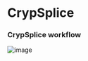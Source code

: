 # CrypSplice
### CrypSplice workflow

![image](https://user-images.githubusercontent.com/68455070/128289347-30d47c37-a49c-49c3-8ed2-f2e156518a04.png)
